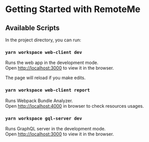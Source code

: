 # Getting Started with RemoteMe

## Available Scripts

In the project directory, you can run:

### `yarn workspace web-client dev`

Runs the web app in the development mode.\
Open [http://localhost:3000](http://localhost:3000) to view it in the browser.

The page will reload if you make edits.


### `yarn workspace web-client report`

Runs Webpack Bundle Analyzer.\
Open [http://localhost:4000](http://localhost:4000) in browser to check resources usages.


### `yarn workspace gql-server dev`

Runs GraphQL server in the development mode.\
Open [http://localhost:3000](http://localhost:3000) to view it in the browser.
